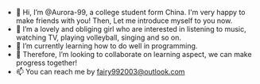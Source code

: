 - 👋 Hi, I’m @Aurora-99, a college student form China. I'm very happy to make friends with you! Then, Let me introduce myself to you now.
- 👀 I’m a lovely and obliging girl who are interested in listening to music, watching TV, playing volleyball, singing and so on.
- 🌱 I’m currently learning how to do well in programming.
- 💞️ Therefore, I’m looking to collaborate on learning aspect, we can make progress together!
- 📫 You can reach me by fairy992003@outlook.com

<!---
Aurora-99/Aurora-99 is a ✨ special ✨ repository because its `README.md` (this file) appears on your GitHub profile.
You can click the Preview link to take a look at your changes.
--->
